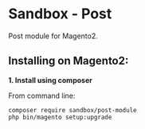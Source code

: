 # Sandbox - Post

Post module for Magento2.

## Installing on Magento2:

**1. Install using composer**

From command line: 

`composer require sandbox/post-module`<br />
`php bin/magento setup:upgrade`
